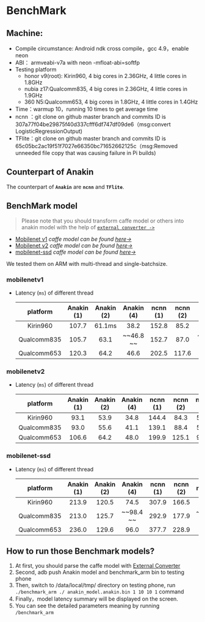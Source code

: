 # BenchMark

## Machine:

+ Compile circumstance: Android ndk cross compile，gcc 4.9，enable neon
+ ABI： armveabi-v7a with neon -mfloat-abi=softfp
+ Testing platform
   - honor v9(root): Kirin960, 4 big cores in 2.36GHz, 4 little cores in 1.8GHz
   - nubia z17:Qualcomm835, 4 big cores in 2.36GHz, 4 little cores in 1.9GHz
   - 360 N5:Qualcomm653, 4 big cores in 1.8GHz, 4 little cores in 1.4GHz
+ Time：warmup 10，running 10 times to get average time
+ ncnn ：git clone on github master branch and commits ID is 307a77f04be29875f40d337cfff6df747df09de6（msg:convert            LogisticRegressionOutput)
+ TFlite：git clone on github master branch and commits ID is 65c05bc2ac19f51f7027e66350bc71652662125c（msg:Removed unneeded file copy that was causing failure in Pi builds)

## Counterpart of Anakin

The counterpart of **`Anakin`** are **`ncnn`** and **`TFlite`**.

## BenchMark model

> Please note that you should transform caffe model or others into anakin model with the help of [`external converter ->`](../docs/Manual/Converter_en.md)

- [Mobilenet v1](#11)  *caffe model can be found [here->](https://github.com/shicai/MobileNet-Caffe)*
- [Mobilenet v2](#22)  *caffe model can be found [here->](https://github.com/shicai/MobileNet-Caffe)*
- [mobilenet-ssd](#33)  *caffe model can be found [here->](https://github.com/chuanqi305/MobileNet-SSD)*

We tested them on ARM with multi-thread and single-batchsize.

### <span id = '11'> mobilenetv1 </span>

- Latency (`ms`) of different thread  

   |platform | Anakin (1) | Anakin (2) | Anakin (4) | ncnn (1) | ncnn (2) | ncnn (4) | TFlite (1) | TFlite (2) | TFlite (4)| 
   |:---: | :---: | :---: | :---:| :---:| :---:| :---:| :---:| :---:| :---:|
   |Kirin960|107.7|61.1ms|38.2 |152.8 |85.2 |51.9 |152.6 |nan|nan|
   |Qualcomm835|105.7 |63.1 |~~46.8 ~~|152.7 |87.0 |~~92.7 ~~|146.9 |nan|nan|
   |Qualcomm653|120.3 |64.2 |46.6 |202.5 |117.6 |84.8 |158.6 |nan|nan| 

### <span id = '22'> mobilenetv2 </span>

- Latency (`ms`) of different thread  

   |platform | Anakin (1) | Anakin (2) | Anakin (4) | ncnn (1) | ncnn (2) | ncnn (4) | TFlite (1) | TFlite (2) | TFlite (4)| 
   |:---: | :---: | :---: | :---:| :---:| :---:| :---:| :---:| :---:| :---:|
   |Kirin960|93.1 |53.9 |34.8 |144.4 |84.3 |55.3 |100.6 |nan|nan|
   |Qualcomm835|93.0 |55.6 |41.1 |139.1 |88.4 |58.1 |95.2 |nan|nan|
   |Qualcomm653|106.6 |64.2 |48.0 |199.9 |125.1 |98.9 |108.5 |nan|nan|

### <span id = '33'> mobilenet-ssd </span>

- Latency (`ms`) of different thread  

   |platform | Anakin (1) | Anakin (2) | Anakin (4) | ncnn (1) | ncnn (2) | ncnn (4) | TFlite (1) | TFlite (2) | TFlite (4)| 
   |:---: | :---: | :---: | :---:| :---:| :---:| :---:| :---:| :---:| :---:|
   |Kirin960|213.9 |120.5 |74.5 |307.9 |166.5 |104.2 |nan|nan|nan|
   |Qualcomm835|213.0 |125.7 |~~98.4 ~~|292.9 |177.9 |~~167.8 ~~|nan|nan|nan|
   |Qualcomm653|236.0 |129.6 |96.0 |377.7 |228.9 |165.0 |nan|nan|nan

## How to run those Benchmark models?

1. At first, you should parse the caffe model with [External Converter](../docs/Manual/Converter_en.md)
2. Second, adb push Anakin model and benchmark_arm bin to testing phone
3. Then, switch to /data/local/tmp/ directory on testing phone, run `./benchmark_arm ./ anakin_model.anakin.bin 1 10 10 1` command
4. Finally，model latency summary will be displayed on the screen.
5. You can see the detailed parameters meaning by running `/benchmark_arm`

